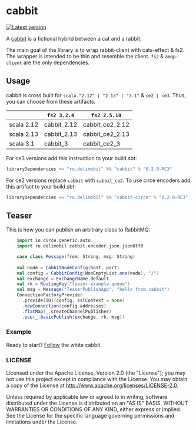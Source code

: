 cabbit
=============

[![Latest version](https://img.shields.io/badge/cabbit-0.2.0--RC3-orange)](https://github.com/delimobil/cabbit)

A [cabbit] is a fictional hybrid between a cat and a rabbit.

The main goal of the library is to wrap rabbit-client with cats-effect & fs2.
The wrapper is intended to be thin and resemble the client.
`fs2` & `amqp-client` are the only dependencies.

[cabbit]: https://en.wikipedia.org/wiki/Cabbit

## Usage

cabbit is cross built for `scala "2.12" | "2.13" | "3.1"` & `ce2 | ce3`.
Thus, you can choose from these artifacts:

|            | `fs2 3.2.4` | `fs2 2.5.10`    |
|------------|-------------|-----------------|
| scala 2.12 | cabbit_2.12 | cabbit_ce2_2.12 |
| scala 2.13 | cabbit_2.13 | cabbit_ce2_2.13 |
| scala 3.1  | cabbit_3    | cabbit_ce2_3    |


For ce3 versions add this instruction to your build.sbt:
```sbt
libraryDependencies += "ru.delimobil" %% "cabbit" % "0.2.0-RC3"
```
For ce2 versions replace `cabbit` with `cabbit_ce2`.
To use circe encoders add this artifact to your build.sbt:
```sbt
libraryDependencies += "ru.delimobil" %% "cabbit-circe" % "0.2.0-RC3"
```

## Teaser
This is how you can publish an arbitrary class to RabbitMQ:

```scala
    import io.circe.generic.auto._
    import ru.delimobil.cabbit.encoder.json.jsonUtf8

    case class Message(from: String, msg: String)    
    
    val node = CabbitNodeConfig(host, port)
    val config = CabbitConfig(NonEmptyList.one(node), "/")
    val exchange = ExchangeName.default
    val rk = RoutingKey("teaser-example-queue")
    val msg = Message("TeaserPublishApp", "hello from cabbit")
    ConnectionFactoryProvider
      .provide[IO](config, sslContext = None)
      .newConnection(config.addresses)
      .flatMap(_.createChannelPublisher)
      .use(_.basicPublish(exchange, rk, msg))
```

### Example
Ready to start? [Follow] the white cabbit.

[Follow]: https://github.com/delimobil/cabbit-example

### LICENSE ###
Licensed under the Apache License, Version 2.0 (the "License"); you may not use this project except in compliance with the License. You may obtain a copy of the License at http://www.apache.org/licenses/LICENSE-2.0.

Unless required by applicable law or agreed to in writing, software distributed under the License is distributed on an "AS IS" BASIS, WITHOUT WARRANTIES OR CONDITIONS OF ANY KIND, either express or implied. See the License for the specific language governing permissions and limitations under the License.

